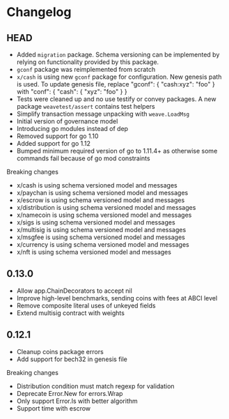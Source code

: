 # Changelog


## HEAD


- Added `migration` package. Schema versioning can be implemented by relying on
  functionality provided by this package.
- `gconf` package was reimplemented from scratch
- `x/cash` is using new `gconf` package for configuration. New genesis path is
  used. To update genesis file, replace "gconf": { "cash:xyz": "foo" }
  with "conf": { "cash": { "xyz": "foo" } }
- Tests were cleaned up and no use testify or convey packages. A new package
  `weavetest/assert` contains test helpers
- Simplify transaction message unpacking with `weave.LoadMsg`
- Initial version of governance model
- Introducing go modules instead of dep
- Removed support for go 1.10
- Added support for go 1.12
- Bumped minimum required version of go to 1.11.4+ as otherwise some commands
  fail because of go mod constraints

Breaking changes

- x/cash is using schema versioned model and messages
- x/paychan is using schema versioned model and messages
- x/escrow is using schema versioned model and messages
- x/distribution is using schema versioned model and messages
- x/namecoin is using schema versioned model and messages
- x/sigs is using schema versioned model and messages
- x/multisig is using schema versioned model and messages
- x/msgfee is using schema versioned model and messages
- x/currency is using schema versioned model and messages
- x/nft is using schema versioned model and messages


## 0.13.0

- Allow app.ChainDecorators to accept nil
- Improve high-level benchmarks, sending coins with fees at ABCI level
- Remove composite literal uses of unkeyed fields
- Extend multisig contract with weights


## 0.12.1

- Cleanup coins package errors
- Add support for bech32 in genesis file

Breaking changes

- Distribution condition must match regexp for validation
- Deprecate Error.New for errors.Wrap
- Only support Error.Is with better algorithm
- Support time with escrow

